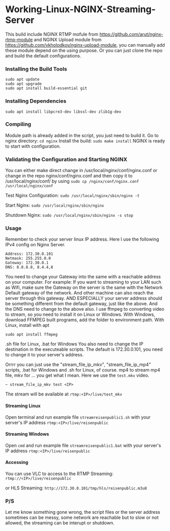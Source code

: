 # Working-Linux-NGINX-Streaming-Server
This build include NGINX RTMP mofule from <a>https://github.com/arut/nginx-rtmp-module</a> and NGINX Upload module from <a>https://github.com/vkholodkov/nginx-upload-module</a>, you can manually add these module depend on the using purpose. Or you can just clone the repo and build the default configurations.

### Installing the Build Tools

    sudo apt update
    sudo apt upgrade
    sudo apt install build-essential git

### Installing Dependencies

    sudo apt install libpcre3-dev libssl-dev zlib1g-dev


### Compiling

Module path is already added in the script, you just need to build it.
Go to nginx directory: `cd nginx`
Install the build:  `sudo make install`
NGINX is ready to start with configuration.

### Validating the Configuration and Starting NGINX

You can either make direct change in /usr/local/nginx/conf/nginx.conf or change in the repo nginx/conf/nginx.conf and then copy it to /usr/local/nginx/conf/ by using `sudo cp /nginx/conf/nginx.conf /usr/local/nginx/conf`

Test Nginx Configuration: `sudo /usr/local/nginx/sbin/nginx -t`

Start Nginx: `sudo /usr/local/nginx/sbin/nginx`

Shutdown Nginx: `sudo /usr/local/nginx/sbin/nginx -s stop`

### Usage

Remember to check your server linux IP address. Here I use the following IPv4 config on Nginx Server.

    Address: 172.30.0.101
    Netmask: 255.255.0.0
    Gateway: 172.30.0.1
    DNS: 8.8.8.8, 8.4.4,8

You need to change your Gateway into the same with a reachable address on your computer. For example: If you want to streaming to your LAN such as Wifi, make sure the Gateway on the server is the same with the Network Default gateway of the network. And other machine can also reach the server through this gateway. AND ESPECIALLY your server address should be something different from the default gateway, just like the above.
And the DNS need to change to the above also.
I use ffmpeg to converting video to stream, so you need to install it on Linux or Windows.
With Windows, download FFMPEG built programs, add the folder to environment path.
With Linux, install with apt

    sudo apt install ffmpeg

.sh file for Linux, .bat for Windows
You also need to change the IP destination in the executeable scripts. The default is 172.30.0.101, you need to change it to your server's address.

Orrrr you can just use the "stream_file_ip_mkv", "stream_file_ip_mp4" scripts, .bat for Windows and .sh for Linux, of course.
mp4 to stream mp4 file, mkv for ... you get what I mean.
Here we use the `test.mkv` video.

    ~ stream_file_ip_mkv test <IP>

The stream will be available at `rtmp:<IP>/live/test_mkv`

<h4>Streaming Linux</h4>

Open terminal and run example file `streamreisenpublic1.sh` with your server's IP address `rtmp:<IP>/live/reisenpublic`

<h4>Streaming Windows</h4>

Open `cmd` and run example file `streamreisenpublic1.bat` with your server's IP address `rtmp:<IP>/live/reisenpublic`

<h4>Accessing</h4>

You can use VLC to access to the RTMP Streaming: `rtmp://<IP>/live/reisenpublic`

or HLS Streaming: `http://172.30.0.101/tmp/hls/reisenpublic.m3u8`

### P/S

Let me know something gone wrong, the script files or the server address sometimes can be messy, some network are reachable but to slow or not allowed, the streaming can be interupt or shutdown.
